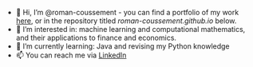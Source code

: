 - 👋 Hi, I’m @roman-coussement - you can find a portfolio of my work [here](https://github.com/roman-coussement/roman-coussement.github.io), or in the repository titled *roman-coussement.github.io* below.
- 👀 I’m interested in: machine learning and computational mathematics, and their applications to finance and economics.
- 🌱 I’m currently learning: Java and revising my Python knowledge
- 📫 You can reach me via [LinkedIn](https://www.linkedin.com/in/roman-coussement/)


<!---
roman-coussement/roman-coussement is a ✨ special ✨ repository because its `README.md` (this file) appears on your GitHub profile.
You can click the Preview link to take a look at your changes.
--->

